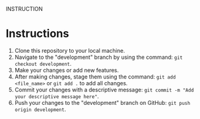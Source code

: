 INSTRUCTION
# Instructions

1. Clone this repository to your local machine.
2. Navigate to the "development" branch by using the command: `git checkout development`.
3. Make your changes or add new features.
4. After making changes, stage them using the command: `git add <file_name>` or `git add .` to add all changes.
5. Commit your changes with a descriptive message: `git commit -m "Add your descriptive message here"`.
6. Push your changes to the "development" branch on GitHub: `git push origin development`.
